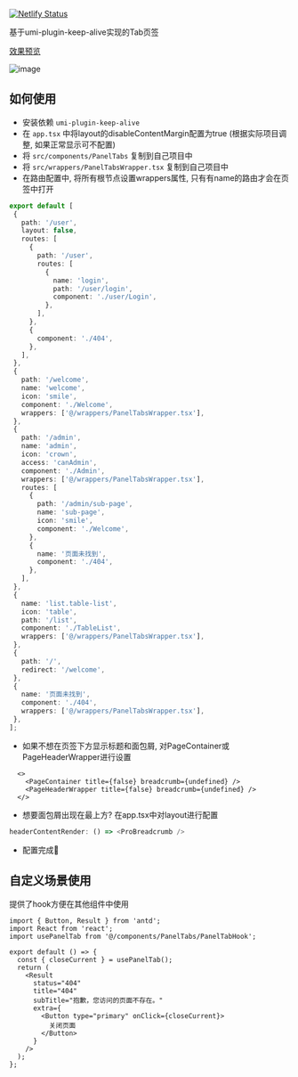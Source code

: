 [![Netlify Status](https://api.netlify.com/api/v1/badges/10453ec4-945e-41c7-844e-4e7e6a2027b2/deploy-status)](https://app.netlify.com/sites/vibrant-leakey-d5b34a/deploys)

基于umi-plugin-keep-alive实现的Tab页签

[效果预览](https://vibrant-leakey-d5b34a.netlify.app/)

![image](https://user-images.githubusercontent.com/12680972/130057577-324e835a-4a3d-407b-948c-00cf1793387a.png)

## 如何使用
 - 安装依赖 `umi-plugin-keep-alive`
 - 在 `app.tsx` 中将layout的disableContentMargin配置为true (根据实际项目调整, 如果正常显示可不配置)
 - 将 `src/components/PanelTabs` 复制到自己项目中
 - 将 `src/wrappers/PanelTabsWrapper.tsx` 复制到自己项目中
 - 在路由配置中, 将所有根节点设置wrappers属性, 只有有name的路由才会在页签中打开
 ```ts
 export default [
  {
    path: '/user',
    layout: false,
    routes: [
      {
        path: '/user',
        routes: [
          {
            name: 'login',
            path: '/user/login',
            component: './user/Login',
          },
        ],
      },
      {
        component: './404',
      },
    ],
  },
  {
    path: '/welcome',
    name: 'welcome',
    icon: 'smile',
    component: './Welcome',
    wrappers: ['@/wrappers/PanelTabsWrapper.tsx'],
  },
  {
    path: '/admin',
    name: 'admin',
    icon: 'crown',
    access: 'canAdmin',
    component: './Admin',
    wrappers: ['@/wrappers/PanelTabsWrapper.tsx'],
    routes: [
      {
        path: '/admin/sub-page',
        name: 'sub-page',
        icon: 'smile',
        component: './Welcome',
      },
      {
        name: '页面未找到',
        component: './404',
      },
    ],
  },
  {
    name: 'list.table-list',
    icon: 'table',
    path: '/list',
    component: './TableList',
    wrappers: ['@/wrappers/PanelTabsWrapper.tsx'],
  },
  {
    path: '/',
    redirect: '/welcome',
  },
  {
    name: '页面未找到',
    component: './404',
    wrappers: ['@/wrappers/PanelTabsWrapper.tsx'],
  },
];
 ```
  - 如果不想在页签下方显示标题和面包屑, 对PageContainer或PageHeaderWrapper进行设置
  ```tsx
    <>
      <PageContainer title={false} breadcrumb={undefined} />
      <PageHeaderWrapper title={false} breadcrumb={undefined} />
    </>
  ```
  - 想要面包屑出现在最上方? 在app.tsx中对layout进行配置
  ```ts
  headerContentRender: () => <ProBreadcrumb />
  ```

  - 配置完成🎉

## 自定义场景使用
提供了hook方便在其他组件中使用
```tsx
import { Button, Result } from 'antd';
import React from 'react';
import usePanelTab from '@/components/PanelTabs/PanelTabHook';

export default () => {
  const { closeCurrent } = usePanelTab();
  return (
    <Result
      status="404"
      title="404"
      subTitle="抱歉，您访问的页面不存在。"
      extra={
        <Button type="primary" onClick={closeCurrent}>
          关闭页面
        </Button>
      }
    />
  );
};
```
